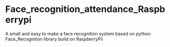 # Face_recognition_attendance_Raspberrypi
A small and easy to make a face recognition system based on python Face_Recognition library build on RaspberryPii 
